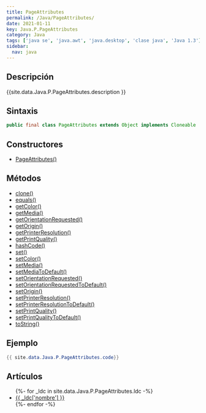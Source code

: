 ```yaml
---
title: PageAttributes
permalink: /Java/PageAttributes/
date: 2021-01-11
key: Java.P.PageAttributes
category: Java
tags: ['java se', 'java.awt', 'java.desktop', 'clase java', 'Java 1.3']
sidebar: 
  nav: java
---
```


## Descripción
{{site.data.Java.P.PageAttributes.description }}

## Sintaxis
~~~java
public final class PageAttributes extends Object implements Cloneable
~~~

## Constructores
* [PageAttributes()](/Java/PageAttributes/PageAttributes/)

## Métodos
* [clone()](/Java/PageAttributes/clone/)
* [equals()](/Java/PageAttributes/equals/)
* [getColor()](/Java/PageAttributes/getColor/)
* [getMedia()](/Java/PageAttributes/getMedia/)
* [getOrientationRequested()](/Java/PageAttributes/getOrientationRequested/)
* [getOrigin()](/Java/PageAttributes/getOrigin/)
* [getPrinterResolution()](/Java/PageAttributes/getPrinterResolution/)
* [getPrintQuality()](/Java/PageAttributes/getPrintQuality/)
* [hashCode()](/Java/PageAttributes/hashCode/)
* [set()](/Java/PageAttributes/set/)
* [setColor()](/Java/PageAttributes/setColor/)
* [setMedia()](/Java/PageAttributes/setMedia/)
* [setMediaToDefault()](/Java/PageAttributes/setMediaToDefault/)
* [setOrientationRequested()](/Java/PageAttributes/setOrientationRequested/)
* [setOrientationRequestedToDefault()](/Java/PageAttributes/setOrientationRequestedToDefault/)
* [setOrigin()](/Java/PageAttributes/setOrigin/)
* [setPrinterResolution()](/Java/PageAttributes/setPrinterResolution/)
* [setPrinterResolutionToDefault()](/Java/PageAttributes/setPrinterResolutionToDefault/)
* [setPrintQuality()](/Java/PageAttributes/setPrintQuality/)
* [setPrintQualityToDefault()](/Java/PageAttributes/setPrintQualityToDefault/)
* [toString()](/Java/PageAttributes/toString/)

## Ejemplo
~~~java
{{ site.data.Java.P.PageAttributes.code}}
~~~

## Artículos
<ul>
{%- for _ldc in site.data.Java.P.PageAttributes.ldc -%}
   <li>
       <a href="{{_ldc['url'] }}">{{ _ldc['nombre'] }}</a>
   </li>
{%- endfor -%}
</ul>

